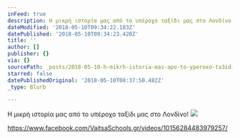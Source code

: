 ```yaml
---
inFeed: true
description: Η μικρή ιστορία μας από το υπέροχο ταξίδι μας στο Λονδίνο!
dateModified: '2018-05-10T09:34:22.183Z'
datePublished: '2018-05-10T09:34:23.420Z'
title: ''
author: []
publisher: {}
via: {}
sourcePath: _posts/2018-05-10-h-mikrh-istoria-mas-apo-to-yperoxo-ta3idi-mas-sto-londino.md
starred: false
datePublishedOriginal: '2018-05-10T08:37:50.482Z'
_type: Blurb

---
```

Η μικρή ιστορία μας από το υπέροχο ταξίδι μας στο Λονδίνο!
![](https://the-grid-user-content.s3-us-west-2.amazonaws.com/732fef7a-a26a-4b27-bc68-c8acbe7da9da.jpg)

https://www.facebook.com/VaitsaSchools.gr/videos/10156284483979257/